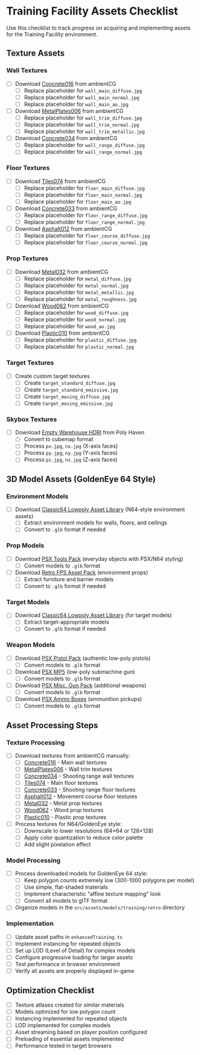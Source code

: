# Training Facility Assets Checklist

Use this checklist to track progress on acquiring and implementing assets for the Training Facility environment.

## Texture Assets

### Wall Textures
- [ ] Download [Concrete016](https://ambientcg.com/view?id=Concrete016) from ambientCG
  - [ ] Replace placeholder for `wall_main_diffuse.jpg`
  - [ ] Replace placeholder for `wall_main_normal.jpg`
  - [ ] Replace placeholder for `wall_main_ao.jpg`
- [ ] Download [MetalPlates006](https://ambientcg.com/view?id=MetalPlates006) from ambientCG
  - [ ] Replace placeholder for `wall_trim_diffuse.jpg`
  - [ ] Replace placeholder for `wall_trim_normal.jpg`
  - [ ] Replace placeholder for `wall_trim_metallic.jpg`
- [ ] Download [Concrete034](https://ambientcg.com/view?id=Concrete034) from ambientCG
  - [ ] Replace placeholder for `wall_range_diffuse.jpg`
  - [ ] Replace placeholder for `wall_range_normal.jpg`

### Floor Textures
- [ ] Download [Tiles074](https://ambientcg.com/view?id=Tiles074) from ambientCG
  - [ ] Replace placeholder for `floor_main_diffuse.jpg`
  - [ ] Replace placeholder for `floor_main_normal.jpg`
  - [ ] Replace placeholder for `floor_main_ao.jpg`
- [ ] Download [Concrete033](https://ambientcg.com/view?id=Concrete033) from ambientCG
  - [ ] Replace placeholder for `floor_range_diffuse.jpg`
  - [ ] Replace placeholder for `floor_range_normal.jpg`
- [ ] Download [Asphalt012](https://ambientcg.com/view?id=Asphalt012) from ambientCG
  - [ ] Replace placeholder for `floor_course_diffuse.jpg`
  - [ ] Replace placeholder for `floor_course_normal.jpg`

### Prop Textures
- [ ] Download [Metal032](https://ambientcg.com/view?id=Metal032) from ambientCG
  - [ ] Replace placeholder for `metal_diffuse.jpg`
  - [ ] Replace placeholder for `metal_normal.jpg`
  - [ ] Replace placeholder for `metal_metallic.jpg`
  - [ ] Replace placeholder for `metal_roughness.jpg`
- [ ] Download [Wood062](https://ambientcg.com/view?id=Wood062) from ambientCG
  - [ ] Replace placeholder for `wood_diffuse.jpg`
  - [ ] Replace placeholder for `wood_normal.jpg`
  - [ ] Replace placeholder for `wood_ao.jpg`
- [ ] Download [Plastic010](https://ambientcg.com/view?id=Plastic010) from ambientCG
  - [ ] Replace placeholder for `plastic_diffuse.jpg`
  - [ ] Replace placeholder for `plastic_normal.jpg`

### Target Textures
- [ ] Create custom target textures
  - [ ] Create `target_standard_diffuse.jpg`
  - [ ] Create `target_standard_emissive.jpg`
  - [ ] Create `target_moving_diffuse.jpg`
  - [ ] Create `target_moving_emissive.jpg`

### Skybox Textures
- [ ] Download [Empty Warehouse HDRI](https://polyhaven.com/a/empty_warehouse_01) from Poly Haven
  - [ ] Convert to cubemap format
  - [ ] Process `px.jpg`, `nx.jpg` (X-axis faces)
  - [ ] Process `py.jpg`, `ny.jpg` (Y-axis faces)
  - [ ] Process `pz.jpg`, `nz.jpg` (Z-axis faces)

## 3D Model Assets (GoldenEye 64 Style)

### Environment Models
- [ ] Download [Classic64 Lowpoly Asset Library](https://craigsnedeker.itch.io/classic64-asset-library) (N64-style environment assets)
  - [ ] Extract environment models for walls, floors, and ceilings
  - [ ] Convert to `.glb` format if needed

### Prop Models
- [ ] Download [PSX Tools Pack](https://amos-makes.itch.io/psx-tools-pack) (everyday objects with PSX/N64 styling)
  - [ ] Convert models to `.glb` format
- [ ] Download [Retro FPS Asset Pack](https://altrix-studios.itch.io/retro-fps-asset-pack) (environment props)
  - [ ] Extract furniture and barrier models
  - [ ] Convert to `.glb` format if needed

### Target Models
- [ ] Download [Classic64 Lowpoly Asset Library](https://craigsnedeker.itch.io/classic64-asset-library) (for target models)
  - [ ] Extract target-appropriate models
  - [ ] Convert to `.glb` format if needed

### Weapon Models
- [ ] Download [PSX Pistol Pack](https://doctor-sci3nce.itch.io/psx-pistol-pack) (authentic low-poly pistols)
  - [ ] Convert models to `.glb` format
- [ ] Download [PSX MP5](https://doctor-sci3nce.itch.io/psx-mp5) (low-poly submachine gun)
  - [ ] Convert models to `.glb` format
- [ ] Download [PSX Misc. Gun Pack](https://doctor-sci3nce.itch.io/psx-misc-gun-pack) (additional weapons)
  - [ ] Convert models to `.glb` format
- [ ] Download [PSX Ammo Boxes](https://doctor-sci3nce.itch.io/psx-ammo-boxes) (ammunition pickups)
  - [ ] Convert models to `.glb` format

## Asset Processing Steps

### Texture Processing
- [ ] Download textures from ambientCG manually:
  - [ ] [Concrete016](https://ambientcg.com/view?id=Concrete016) - Main wall textures
  - [ ] [MetalPlates006](https://ambientcg.com/view?id=MetalPlates006) - Wall trim textures
  - [ ] [Concrete034](https://ambientcg.com/view?id=Concrete034) - Shooting range wall textures
  - [ ] [Tiles074](https://ambientcg.com/view?id=Tiles074) - Main floor textures
  - [ ] [Concrete033](https://ambientcg.com/view?id=Concrete033) - Shooting range floor textures
  - [ ] [Asphalt012](https://ambientcg.com/view?id=Asphalt012) - Movement course floor textures
  - [ ] [Metal032](https://ambientcg.com/view?id=Metal032) - Metal prop textures
  - [ ] [Wood062](https://ambientcg.com/view?id=Wood062) - Wood prop textures
  - [ ] [Plastic010](https://ambientcg.com/view?id=Plastic010) - Plastic prop textures
- [ ] Process textures for N64/GoldenEye style:
  - [ ] Downscale to lower resolutions (64×64 or 128×128)
  - [ ] Apply color quantization to reduce color palette
  - [ ] Add slight pixelation effect

### Model Processing
- [ ] Process downloaded models for GoldenEye 64 style:
  - [ ] Keep polygon counts extremely low (300-1000 polygons per model)
  - [ ] Use simple, flat-shaded materials
  - [ ] Implement characteristic "affine texture mapping" look
  - [ ] Convert all models to glTF format
- [ ] Organize models in the `src/assets/models/training/retro` directory

### Implementation
- [ ] Update asset paths in `enhancedTraining.ts`
- [ ] Implement instancing for repeated objects
- [ ] Set up LOD (Level of Detail) for complex models
- [ ] Configure progressive loading for larger assets
- [ ] Test performance in browser environment
- [ ] Verify all assets are properly displayed in-game

## Optimization Checklist

- [ ] Texture atlases created for similar materials
- [ ] Models optimized for low polygon count
- [ ] Instancing implemented for repeated objects
- [ ] LOD implemented for complex models
- [ ] Asset streaming based on player position configured
- [ ] Preloading of essential assets implemented
- [ ] Performance tested in target browsers
